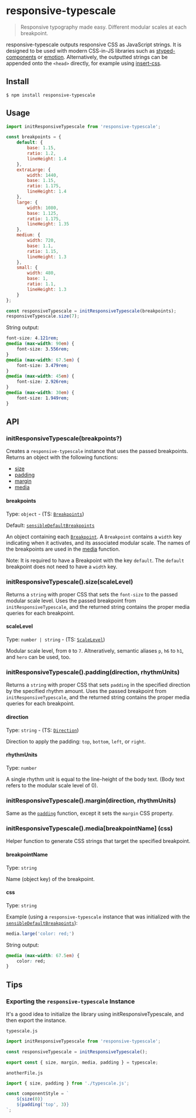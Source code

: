 # responsive-typescale

> Responsive typography made easy. Different modular scales at each breakpoint.

responsive-typescale outputs responsive CSS as JavaScript strings. It is designed to be used with modern CSS-in-JS libraries such as [styped-components](https://github.com/styled-components/styled-components) or [emotion](https://github.com/emotion-js/emotion). Alternatively, the outputted strings can be appended onto the `<head>` directly, for example using [insert-css](https://github.com/substack/insert-css).

## Install

```
$ npm install responsive-typescale
```

## Usage

```js
import initResponsiveTypescale from 'responsive-typescale';

const breakpoints = {
    default: {
        base: 1.15,
        ratio: 1.2,
        lineHeight: 1.4
    },
    extraLarge: {
        width: 1440,
        base: 1.15,
        ratio: 1.175,
        lineHeight: 1.4
    },
    large: {
        width: 1080,
        base: 1.125,
        ratio: 1.175,
        lineHeight: 1.35
    },
    medium: {
        width: 720,
        base: 1.1,
        ratio: 1.15,
        lineHeight: 1.3
    },
    small: {
        width: 480,
        base: 1,
        ratio: 1.1,
        lineHeight: 1.3
    }
};

const responsiveTypescale = initResponsiveTypescale(breakpoints);
responsiveTypescale.size(7);
```

String output:

```css
font-size: 4.121rem;
@media (max-width: 90em) {
    font-size: 3.556rem;
}
@media (max-width: 67.5em) {
    font-size: 3.479rem;
}
@media (max-width: 45em) {
    font-size: 2.926rem;
}
@media (max-width: 30em) {
    font-size: 1.949rem;
}
```

## API

### initResponsiveTypescale(breakpoints?)

Creates a `responsive-typescale` instance that uses the passed breakpoints. Returns an object with the following functions:

* [size](#initresponsivetypescalesizescalelevel)
* [padding](#initresponsivetypescalepaddingdirection-rhythmunits)
* [margin](#initresponsivetypescalemargindirection-rhythmunits)
* [media](#initresponsivetypescalemediabreakpointname-css)

#### breakpoints

Type: `object` - (TS: [`Breakpoints`](src/lib/breakpoints.ts#L7))

Default: [`sensibleDefaultBreakpoints`](src/lib/breakpoints.ts#L12)

An object containing each [`Breakpoint`](src/lib/breakpoints.ts#L1). A `Breakpoint` contains a `width` key indicating when it activates, and its associated modular scale. The names of the breakpoints are used in the [media](#initresponsivetypescalemediabreakpointname-css) function.

Note: It is required to have a Breakpoint with the key `default`. The `default` breakpoint does not need to have a `width` key.

### initResponsiveTypescale().size(scaleLevel)

Returns a `string` with proper CSS that sets the `font-size` to the passed modular scale level. Uses the passed breakpoint from `initResponsiveTypescale`, and the returned string contains the proper media queries for each breakpoint.

#### scaleLevel

Type: `number | string` - (TS: [`ScaleLevel`](src/lib/typescale.ts#L4))

Modular scale level, from `0` to `7`. Altneratively, semantic aliases `p`, `h6` to `h1`, and `hero` can be used, too.

### initResponsiveTypescale().padding(direction, rhythmUnits)

Returns a `string` with proper CSS that sets `padding` in the specified direction by the specified rhythm amount.  Uses the passed breakpoint from `initResponsiveTypescale`, and the returned string contains the proper media queries for each breakpoint.

#### direction

Type: `string` - (TS: [`Direction`](src/lib/spacing.ts#L4))

Direction to apply the padding: `top`, `bottom`, `left`, or `right`.

#### rhythmUnits

Type: `number`

A single rhythm unit is equal to the line-height of the body text. (Body text refers to the modular scale level of 0).

### initResponsiveTypescale().margin(direction, rhythmUnits)

Same as the [`padding`](#initresponsivetypescalepaddingdirection-rhythmunits) function, except it sets the `margin` CSS property.

### initResponsiveTypescale().media[breakpointName] (css)

Helper function to generate CSS strings that target the specified breakpoint.

#### breakpointName

Type: `string`

Name (object key) of the breakpoint.

#### css

Type: `string`

Example (using a `responsive-typescale` instance that was initialized with the [`sensibleDefaultBreakpoints`](src/lib/breakpoints.ts#L12)):

```js
media.large('color: red;')
```

String output:

```css
@media (max-width: 67.5em) {
    color: red;
}
```

## Tips

### Exporting the `responsive-typescale` Instance

It's a good idea to initialize the library using initResponsiveTypescale, and then export the instance.

`typescale.js`

```js
import initResponsiveTypescale from 'responsive-typescale';

const responsiveTypescale = initResponsiveTypescale();

export const { size, margin, media, padding } = typescale;
```

`anotherFile.js`

```js
import { size, padding } from './typescale.js';

const componentStyle = `
    ${size(0)}
    ${padding('top', 3)}
`;
```
